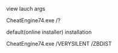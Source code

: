 view lauch args

CheatEngine74.exe /?

default(online installer) installation

CheatEngine74.exe /VERYSILENT /ZBDIST
